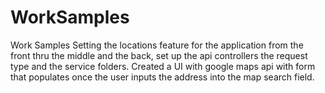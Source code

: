 # WorkSamples
Work Samples 
Setting the locations feature for the application from the front thru the middle and the back, set up the api controllers the request type and the service folders. Created a UI with google maps api with form that populates once the user inputs the address into the map search field.
